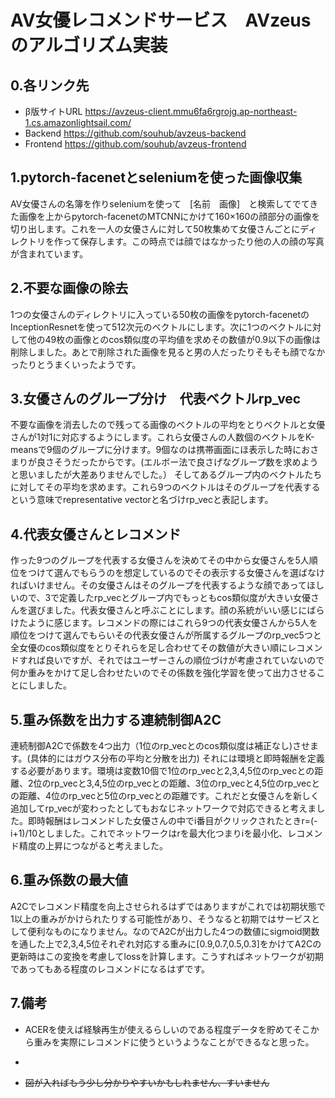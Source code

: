 # AV女優レコメンドサービス　AVzeusのアルゴリズム実装

## 0.各リンク先
- β版サイトURL https://avzeus-client.mmu6fa6rgrojg.ap-northeast-1.cs.amazonlightsail.com/
- Backend https://github.com/souhub/avzeus-backend
- Frontend https://github.com/souhub/avzeus-frontend

## 1.pytorch-facenetとseleniumを使った画像収集
AV女優さんの名簿を作りseleniumを使って　[名前　画像]　と検索してでてきた画像を上からpytorch-facenetのMTCNNにかけて160×160の顔部分の画像を切り出します。これを一人の女優さんに対して50枚集めて女優さんごとにディレクトリを作って保存します。この時点では顔ではなかったり他の人の顔の写真が含まれています。

## 2.不要な画像の除去
1つの女優さんのディレクトリに入っている50枚の画像をpytorch-facenetのInceptionResnetを使って512次元のベクトルにします。次に1つのベクトルに対して他の49枚の画像とのcos類似度の平均値を求めその数値が0.9以下の画像は削除しました。あとで削除された画像を見ると男の人だったりそもそも顔でなかったりとうまくいったようです。

## 3.女優さんのグループ分け　代表ベクトルrp_vec
不要な画像を消去したので残ってる画像のベクトルの平均をとりベクトルと女優さんが1対1に対応するようにします。これら女優さんの人数個のベクトルをK-meansで9個のグループに分けます。9個なのは携帯画面にほ表示した時におさまりが良さそうだったからです。(エルボー法で良さげなグループ数を求めようと思いましたが大差ありませんでした。） そしてあるグループ内のベクトルたちに対してその平均を求めます。これら9つのベクトルはそのグループを代表するという意味でrepresentative vectorと名づけrp_vecと表記します。

## 4.代表女優さんとレコメンド
作った9つのグループを代表する女優さんを決めてその中から女優さんを5人順位をつけて選んでもらうのを想定しているのでその表示する女優さんを選ばなければいけません。その女優さんはそのグループを代表するような顔であってほしいので、3で定義したrp_vecとグループ内でもっともcos類似度が大きい女優さんを選びました。代表女優さんと呼ぶことにします。顔の系統がいい感じにばらけたように感じます。レコメンドの際にはこれら9つの代表女優さんから5人を順位をつけて選んでもらいその代表女優さんが所属するグループのrp_vec5つと全女優のcos類似度をとりそれらを足し合わせてその数値が大きい順にレコメンドすれば良いですが、それではユーザーさんの順位づけが考慮されていないので何か重みをかけて足し合わせたいのでその係数を強化学習を使って出力させることにしました。

## 5.重み係数を出力する連続制御A2C
連続制御A2Cで係数を4つ出力（1位のrp_vecとのcos類似度は補正なし)させます。(具体的にはガウス分布の平均と分散を出力) それには環境と即時報酬を定義する必要があります。環境は変数10個で1位のrp_vecと2,3,4,5位のrp_vecとの距離、2位のrp_vecと3,4,5位のrp_vecとの距離、3位のrp_vecと4,5位のrp_vecとの距離、4位のrp_vecと5位のrp_vecとの距離です。これだと女優さんを新しく追加してrp_vecが変わったとしてもおなじネットワークで対応できると考えました。即時報酬はレコメンドした女優さんの中でi番目がクリックされたときr=(-i+1)/10としました。これでネットワークはrを最大化つまりiを最小化、レコメンド精度の上昇につながると考えました。

## 6.重み係数の最大値
A2Cでレコメンド精度を向上させられるはずではありますがこれでは初期状態で1以上の重みがかけられたりする可能性があり、そうなると初期ではサービスとして便利なものになりません。なのでA2Cが出力した4つの数値にsigmoid関数を通した上で2,3,4,5位それぞれ対応する重みに[0.9,0.7,0.5,0.3]をかけてA2Cの更新時はこの変換を考慮してlossを計算します。こうすればネットワークが初期であってもある程度のレコメンドになるはずです。

## 7.備考

- ACERを使えば経験再生が使えるらしいのである程度データを貯めてそこから重みを実際にレコメンドに使うというようなことができるなと思った。
- ~~~ユーザーに画像をアップロードしてもらいその画像をMTCNNで切り取りベクトル化、9つのrp_vecとのcos類似度を計算し大きい順に5つ選ぶ。あとは上のアルゴリズムでレコメンドすることで、ユーザーが任意の好みの顔画像からAV女優を探すことができるというのを実装中
- ~~図が入ればもう少し分かりやすいかもしれません、すいません~~
